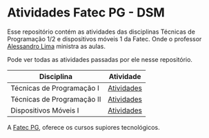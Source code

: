 # Atividades Fatec PG - DSM

Esse repositório contém as atividades das disciplinas Técnicas de Programação 1/2 e dispositivos móveis 1 da Fatec. Onde o professor [Alessandro Lima](https://www.linkedin.com/search/results/all/?heroEntityKey=urn%3Ali%3Afsd_profile%3AACoAABY2Ps0BrRVOrSc4wbgwJfTStyHf-N4y9Wo&keywords=Alessandro%20Lima&origin=ENTITY_SEARCH_HOME_HISTORY&sid=3.) ministra as aulas.

Pode ver todas as atividades passadas por ele nesse repositório.

| Disciplina                 | Atividade                                     |
| -------------------------- | --------------------------------------------- |
| Técnicas de Programação I  | [Atividades](Tecnicas_Programacao/1SEMETRE/)  |
| Técnicas de Programação II | [Atividades](Tecnicas_Programacao/2SEMESTRE/) |
| Dispositivos Móveis I      | [Atividades](Mobile/)                         |

A [Fatec PG](https://fatecpg.edu.br/), oferece os cursos supiores tecnológicos.

